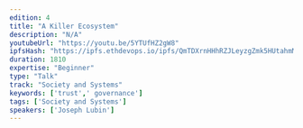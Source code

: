 ```yaml
---
edition: 4
title: "A Killer Ecosystem"
description: "N/A"
youtubeUrl: "https://youtu.be/5YTUfHZ2gW8"
ipfsHash: "https://ipfs.ethdevops.io/ipfs/QmTDXrnHHhRZJLeyzgZmk5HUtahmMsmYFKpUu1hoVFgwfQ?filename=A_Killer_Ecosystem_by_Joseph_Lubin_Devcon4-5YTUfHZ2gW8.mp4"
duration: 1810
expertise: "Beginner"
type: "Talk"
track: "Society and Systems"
keywords: ['trust',' governance']
tags: ['Society and Systems']
speakers: ['Joseph Lubin']
---
```

